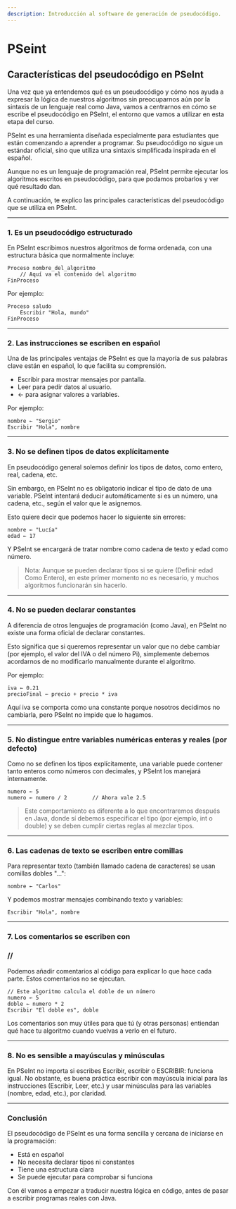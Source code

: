 ```yaml
---
description: Introducción al software de generación de pseudocódigo.
---
```


# PSeint

## Características del pseudocódigo en PSeInt

Una vez que ya entendemos qué es un pseudocódigo y cómo nos ayuda a expresar la lógica de nuestros algoritmos sin preocuparnos aún por la sintaxis de un lenguaje real como Java, vamos a centrarnos en cómo se escribe el pseudocódigo en PSeInt, el entorno que vamos a utilizar en esta etapa del curso.

PSeInt es una herramienta diseñada especialmente para estudiantes que están comenzando a aprender a programar. Su pseudocódigo no sigue un estándar oficial, sino que utiliza una sintaxis simplificada inspirada en el español.

Aunque no es un lenguaje de programación real, PSeInt permite ejecutar los algoritmos escritos en pseudocódigo, para que podamos probarlos y ver qué resultado dan.

A continuación, te explico las principales características del pseudocódigo que se utiliza en PSeInt.

***

### 1. Es un pseudocódigo estructurado

En PSeInt escribimos nuestros algoritmos de forma ordenada, con una estructura básica que normalmente incluye:

```
Proceso nombre_del_algoritmo
    // Aquí va el contenido del algoritmo
FinProceso
```

Por ejemplo:

```
Proceso saludo
    Escribir "Hola, mundo"
FinProceso
```

***

### 2. Las instrucciones se escriben en español

Una de las principales ventajas de PSeInt es que la mayoría de sus palabras clave están en español, lo que facilita su comprensión.

* Escribir para mostrar mensajes por pantalla.
* Leer para pedir datos al usuario.
* ← para asignar valores a variables.

Por ejemplo:

```
nombre ← "Sergio"
Escribir "Hola", nombre
```

***

### 3. No se definen tipos de datos explícitamente

En pseudocódigo general solemos definir los tipos de datos, como entero, real, cadena, etc.

Sin embargo, en PSeInt no es obligatorio indicar el tipo de dato de una variable. PSeInt intentará deducir automáticamente si es un número, una cadena, etc., según el valor que le asignemos.

Esto quiere decir que podemos hacer lo siguiente sin errores:

```
nombre ← "Lucía"
edad ← 17
```

Y PSeInt se encargará de tratar nombre como cadena de texto y edad como número.

> Nota: Aunque se pueden declarar tipos si se quiere (Definir edad Como Entero), en este primer momento no es necesario, y muchos algoritmos funcionarán sin hacerlo.

***

### 4. No se pueden declarar constantes

A diferencia de otros lenguajes de programación (como Java), en PSeInt no existe una forma oficial de declarar constantes.

Esto significa que si queremos representar un valor que no debe cambiar (por ejemplo, el valor del IVA o del número Pi), simplemente debemos acordarnos de no modificarlo manualmente durante el algoritmo.

Por ejemplo:

```
iva ← 0.21
precioFinal ← precio + precio * iva
```

Aquí iva se comporta como una constante porque nosotros decidimos no cambiarla, pero PSeInt no impide que lo hagamos.

***

### 5. No distingue entre variables numéricas enteras y reales (por defecto)

Como no se definen los tipos explícitamente, una variable puede contener tanto enteros como números con decimales, y PSeInt los manejará internamente.

```
numero ← 5
numero ← numero / 2        // Ahora vale 2.5
```

> Este comportamiento es diferente a lo que encontraremos después en Java, donde sí debemos especificar el tipo (por ejemplo, int o double) y se deben cumplir ciertas reglas al mezclar tipos.

***

### 6. Las cadenas de texto se escriben entre comillas

Para representar texto (también llamado cadena de caracteres) se usan comillas dobles "...":

```
nombre ← "Carlos"
```

Y podemos mostrar mensajes combinando texto y variables:

```
Escribir "Hola", nombre
```

***

### 7. Los comentarios se escriben con&#x20;

### // 

Podemos añadir comentarios al código para explicar lo que hace cada parte. Estos comentarios no se ejecutan.

```
// Este algoritmo calcula el doble de un número
numero ← 5
doble ← numero * 2
Escribir "El doble es", doble
```

Los comentarios son muy útiles para que tú (y otras personas) entiendan qué hace tu algoritmo cuando vuelvas a verlo en el futuro.

***

### 8. No es sensible a mayúsculas y minúsculas

En PSeInt no importa si escribes Escribir, escribir o ESCRIBIR: funciona igual. No obstante, es buena práctica escribir con mayúscula inicial para las instrucciones (Escribir, Leer, etc.) y usar minúsculas para las variables (nombre, edad, etc.), por claridad.

***

### Conclusión

El pseudocódigo de PSeInt es una forma sencilla y cercana de iniciarse en la programación:

* Está en español
* No necesita declarar tipos ni constantes
* Tiene una estructura clara
* Se puede ejecutar para comprobar si funciona



Con él vamos a empezar a traducir nuestra lógica en código, antes de pasar a escribir programas reales con Java.

